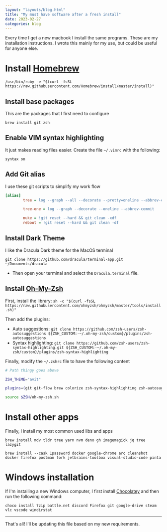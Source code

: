 ```yaml
---
layout: "layouts/blog.html"
title: "My must have software after a fresh install"
date: 2023-02-27
categories: blog
---
```


Every time I get a new macbook I install the same programs. These are my installation instructions. 
I wrote this mainly for my use, but could be useful for anyone else.

# Install [Homebrew](https://brew.sh/)

`/usr/bin/ruby -e "$(curl -fsSL https://raw.githubusercontent.com/Homebrew/install/master/install)"`

## Install base packages

This are the packages that I first need to configure

`brew install git zsh`

## Enable VIM syntax highlighting

It just makes reading files easier. Create the file `~/.vimrc` with the following:
```vim
syntax on
```

## Add Git alias

I use these git scripts to simplify my work flow
```ini
[alias]
        tree = log --graph --all --decorate --pretty=oneline --abbrev-commit

        tree-one = log --graph --decorate --oneline --abbrev-commit

        nuke = !git reset --hard && git clean -xdf
        reboot = !git reset --hard && git clean -df
```

## Install Dark Theme

I like the Dracula Dark theme for the MacOS terminal

`git clone https://github.com/dracula/terminal-app.git ~/Documents/dracula`

- Then open your terminal and select the `Dracula.terminal` file.

## Install [Oh-My-Zsh](https://ohmyz.sh/)

First, install the library: `sh -c "$(curl -fsSL https://raw.githubusercontent.com/ohmyzsh/ohmyzsh/master/tools/install.sh)"`

Then add the plugins:

- Auto suggestions: `git clone https://github.com/zsh-users/zsh-autosuggestions ${ZSH_CUSTOM:-~/.oh-my-zsh/custom}/plugins/zsh-autosuggestions`
- Syntax highlighting: `git clone https://github.com/zsh-users/zsh-syntax-highlighting.git ${ZSH_CUSTOM:-~/.oh-my-zsh/custom}/plugins/zsh-syntax-highlighting`

Finally, modify the `~/.zshrc` file to have the following content

```sh
# Path thingy goes above

ZSH_THEME="avit"

plugins=(git git-flow brew colorize zsh-syntax-highlighting zsh-autosuggestions)

source $ZSH/oh-my-zsh.sh
```

# Install other apps

Finally, I install my most common used libs and apps

`brew install mdv tldr tree yarn nvm deno gh imagemagick jq tree lazygit`

`brew install --cask 1password docker google-chrome arc cleanshot docker firefox postman fork jetbrains-toolbox visual-studio-code pinta`

# Windows installation

If I'm installing a new Windows computer, I first install [Chocolatey](https://chocolatey.org/install) and then run the following command:

`choco install 7zip battle.net discord Firefox git google-drive steam vlc vscode windirstat`

---

That's all! I'll be updating this file based on my new requirements.
